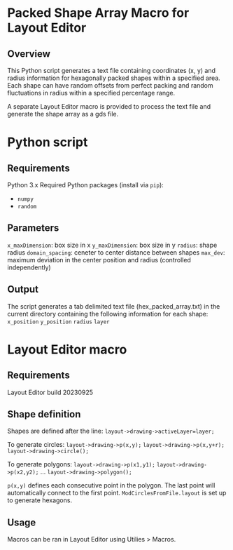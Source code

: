 # Packed Shape Array Macro for Layout Editor

## Overview

This Python script generates a text file containing coordinates (x, y) and radius information for hexagonally packed shapes within a specified area. Each shape can have random offsets from perfect packing and random fluctuations in radius within a specified percentage range.

A separate Layout Editor macro is provided to process the text file and generate the shape array as a gds file.

# Python script

## Requirements

Python 3.x
Required Python packages (install via `pip`):
* `numpy`
* `random`

## Parameters

`x_maxDimension`: box size in x
`y_maxDimension`: box size in y
`radius`: shape radius
`domain_spacing`: ceneter to center distance between shapes
`max_dev`: maximum deviation in the center position and radius (controlled independently)

## Output

The script generates a tab delimited text file (hex_packed_array.txt) in the current directory containing the following information for each shape:
`x_position`    `y_position`    `radius`    `layer`

# Layout Editor macro

## Requirements

Layout Editor build 20230925

## Shape definition

Shapes are defined after the line:
`layout->drawing->activeLayer=layer;`

To generate circles:
`layout->drawing->p(x,y);`
`layout->drawing->p(x,y+r);`
`layout->drawing->circle();`

To generate polygons:
`layout->drawing->p(x1,y1);`
`layout->drawing->p(x2,y2);`
...
`layout->drawing->polygon();`

`p(x,y)` defines each consecutive point in the polygon. The last point will automatically connect to the first point. `ModCirclesFromFile.layout` is set up to generate hexagons.

## Usage

Macros can be ran in Layout Editor using Utilies > Macros.
